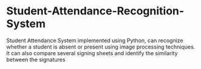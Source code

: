 # Student-Attendance-Recognition-System
Student Attendance System implemented using Python, can recognize whether a student is absent or present using image processing techniques. It can also compare several signing sheets and identify the similarity between the signatures
